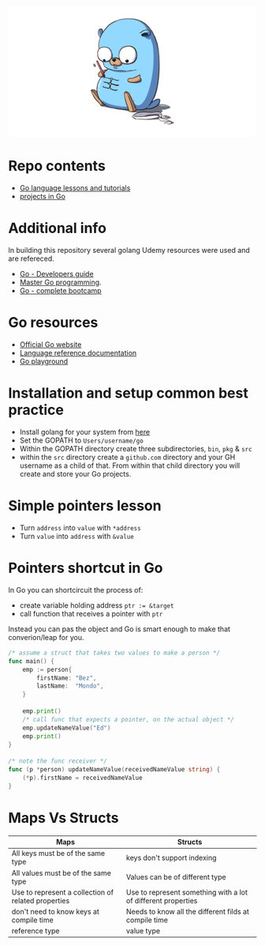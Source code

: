 ![](https://github.com/irisida/golang/blob/master/assets/gopher.jpeg)

# Repo contents

- [Go language lessons and tutorials](https://github.com/irisida/golang/tree/master/language_lessons)
- [projects in Go](https://github.com/irisida/golang/tree/master/projects/)

# Additional info

In building this repository several golang Udemy resources were used and are refereced.

- [Go - Developers guide](https://www.udemy.com/course/go-the-complete-developers-guide)
- [Master Go programming](https://www.udemy.com/course/master-go-programming-complete-golang-bootcamp).
- [Go - complete bootcamp](https://www.udemy.com/course/learn-go-the-complete-bootcamp-course-golang)

# Go resources

- [Official Go website](https://golang.org/)
- [Language reference documentation](https://golang.org/doc/)
- [Go playground](https://play.golang.org/)

# Installation and setup common best practice

- Install golang for your system from [here](https://golang.org/)
- Set the GOPATH to `Users/username/go`
- Within the GOPATH directory create three subdirectories, `bin`, `pkg` & `src`
- within the `src` directory create a `github.com` directory and your GH username as a child of that. From within that child directory you will create and store your Go projects.

# Simple pointers lesson

- Turn `address` into `value` with `*address`
- Turn `value` into `address` with `&value`

# Pointers shortcut in Go

In Go you can shortcircuit the process of:

- create variable holding address `ptr := &target`
- call function that receives a pointer with `ptr`

Instead you can pas the object and Go is smart enough to make that converion/leap for you.

```go
/* assume a struct that takes two values to make a person */
func main() {
	emp := person{
		firstName: "Bez",
		lastName:  "Mondo",
	}

    emp.print()
    /* call func that expects a pointer, on the actual object */
	emp.updateNameValue("Ed")
	emp.print()
}

/* note the func receiver */
func (p *person) updateNameValue(receivedNameValue string) {
	(*p).firstName = receivedNameValue
}
```

# Maps Vs Structs

| Maps                                                | Structs                                                       |
| --------------------------------------------------- | ------------------------------------------------------------- |
| All keys must be of the same type                   | keys don't support indexing                                   |
| All values must be of the same type                 | Values can be of different type                               |
| Use to represent a collection of related properties | Use to represent something with a lot of different properties |
| don't need to know keys at compile time             | Needs to know all the different filds at compile time         |
| reference type                                      | value type                                                    |
